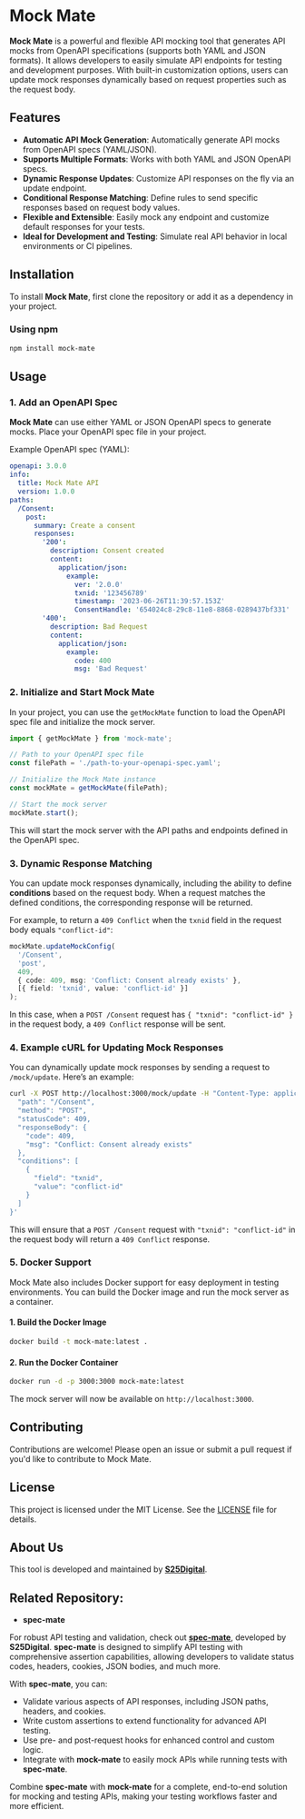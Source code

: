 # Mock Mate

**Mock Mate** is a powerful and flexible API mocking tool that generates API mocks from OpenAPI specifications (supports both YAML and JSON formats). It allows developers to easily simulate API endpoints for testing and development purposes. With built-in customization options, users can update mock responses dynamically based on request properties such as the request body.

## Features

- **Automatic API Mock Generation**: Automatically generate API mocks from OpenAPI specs (YAML/JSON).
- **Supports Multiple Formats**: Works with both YAML and JSON OpenAPI specs.
- **Dynamic Response Updates**: Customize API responses on the fly via an update endpoint.
- **Conditional Response Matching**: Define rules to send specific responses based on request body values.
- **Flexible and Extensible**: Easily mock any endpoint and customize default responses for your tests.
- **Ideal for Development and Testing**: Simulate real API behavior in local environments or CI pipelines.

## Installation

To install **Mock Mate**, first clone the repository or add it as a dependency in your project.

### Using npm

```bash
npm install mock-mate
```

## Usage

### 1. Add an OpenAPI Spec

**Mock Mate** can use either YAML or JSON OpenAPI specs to generate mocks. Place your OpenAPI spec file in your project.

Example OpenAPI spec (YAML):

```yaml
openapi: 3.0.0
info:
  title: Mock Mate API
  version: 1.0.0
paths:
  /Consent:
    post:
      summary: Create a consent
      responses:
        '200':
          description: Consent created
          content:
            application/json:
              example:
                ver: '2.0.0'
                txnid: '123456789'
                timestamp: '2023-06-26T11:39:57.153Z'
                ConsentHandle: '654024c8-29c8-11e8-8868-0289437bf331'
        '400':
          description: Bad Request
          content:
            application/json:
              example:
                code: 400
                msg: 'Bad Request'
```

### 2. Initialize and Start Mock Mate

In your project, you can use the `getMockMate` function to load the OpenAPI spec file and initialize the mock server.

```typescript
import { getMockMate } from 'mock-mate';

// Path to your OpenAPI spec file
const filePath = './path-to-your-openapi-spec.yaml';

// Initialize the Mock Mate instance
const mockMate = getMockMate(filePath);

// Start the mock server
mockMate.start();
```

This will start the mock server with the API paths and endpoints defined in the OpenAPI spec.

### 3. Dynamic Response Matching

You can update mock responses dynamically, including the ability to define **conditions** based on the request body. When a request matches the defined conditions, the corresponding response will be returned.

For example, to return a `409 Conflict` when the `txnid` field in the request body equals `"conflict-id"`:

```typescript
mockMate.updateMockConfig(
  '/Consent',
  'post',
  409,
  { code: 409, msg: 'Conflict: Consent already exists' },
  [{ field: 'txnid', value: 'conflict-id' }]
);
```

In this case, when a `POST /Consent` request has `{ "txnid": "conflict-id" }` in the request body, a `409 Conflict` response will be sent.

### 4. Example cURL for Updating Mock Responses

You can dynamically update mock responses by sending a request to `/mock/update`. Here’s an example:

```bash
curl -X POST http://localhost:3000/mock/update -H "Content-Type: application/json" -d '{
  "path": "/Consent",
  "method": "POST",
  "statusCode": 409,
  "responseBody": {
    "code": 409,
    "msg": "Conflict: Consent already exists"
  },
  "conditions": [
    {
      "field": "txnid",
      "value": "conflict-id"
    }
  ]
}'
```

This will ensure that a `POST /Consent` request with `"txnid": "conflict-id"` in the request body will return a `409 Conflict` response.

### 5. Docker Support

Mock Mate also includes Docker support for easy deployment in testing environments. You can build the Docker image and run the mock server as a container.

#### 1. Build the Docker Image

```bash
docker build -t mock-mate:latest .
```

#### 2. Run the Docker Container

```bash
docker run -d -p 3000:3000 mock-mate:latest
```

The mock server will now be available on `http://localhost:3000`.

## Contributing

Contributions are welcome! Please open an issue or submit a pull request if you'd like to contribute to Mock Mate.

## License

This project is licensed under the MIT License. See the [LICENSE](LICENSE) file for details.

## About Us

This tool is developed and maintained by **[S25Digital](https://s25.digital)**.

## Related Repository: 

- **spec-mate**

For robust API testing and validation, check out **[spec-mate](https://github.com/S25Digital/spec-mate)**, developed by **S25Digital**. **spec-mate** is designed to simplify API testing with comprehensive assertion capabilities, allowing developers to validate status codes, headers, cookies, JSON bodies, and much more.

With **spec-mate**, you can:
- Validate various aspects of API responses, including JSON paths, headers, and cookies.
- Write custom assertions to extend functionality for advanced API testing.
- Use pre- and post-request hooks for enhanced control and custom logic.
- Integrate with **mock-mate** to easily mock APIs while running tests with **spec-mate**.

Combine **spec-mate** with **mock-mate** for a complete, end-to-end solution for mocking and testing APIs, making your testing workflows faster and more efficient.
